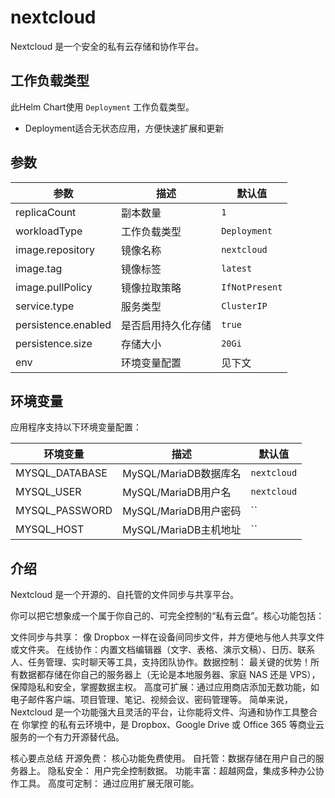 # nextcloud

Nextcloud 是一个安全的私有云存储和协作平台。

## 工作负载类型

此Helm Chart使用 `Deployment` 工作负载类型。

- Deployment适合无状态应用，方便快速扩展和更新

## 参数

| 参数                | 描述               | 默认值         |
|---------------------|--------------------|---------------|
| replicaCount        | 副本数量           | `1`           |
| workloadType        | 工作负载类型       | `Deployment`  |
| image.repository    | 镜像名称           | `nextcloud`   |
| image.tag           | 镜像标签           | `latest`      |
| image.pullPolicy    | 镜像拉取策略       | `IfNotPresent`|
| service.type        | 服务类型           | `ClusterIP`   |
| persistence.enabled | 是否启用持久化存储 | `true`        |
| persistence.size    | 存储大小           | `20Gi`        |
| env                 | 环境变量配置       | 见下文        |

## 环境变量

应用程序支持以下环境变量配置：

| 环境变量      | 描述                 | 默认值      |
|---------------|----------------------|------------|
| MYSQL_DATABASE| MySQL/MariaDB数据库名 | `nextcloud`|
| MYSQL_USER    | MySQL/MariaDB用户名   | `nextcloud`|
| MYSQL_PASSWORD| MySQL/MariaDB用户密码 | ``         |
| MYSQL_HOST    | MySQL/MariaDB主机地址 | ``         |

## 介绍
Nextcloud 是一个开源的、自托管的文件同步与共享平台。​

你可以把它想象成一个属于你自己的、可完全控制的“私有云盘”。核心功能包括：

​文件同步与共享：​ 像 Dropbox 一样在设备间同步文件，并方便地与他人共享文件或文件夹。
​在线协作：​ 内置文档编辑器（文字、表格、演示文稿）、日历、联系人、任务管理、实时聊天等工具，支持团队协作。
​数据控制：​ ​最关键的优势！​ 所有数据都存储在你自己的服务器上（无论是本地服务器、家庭 NAS 还是 VPS），保障隐私和安全，掌握数据主权。
​高度可扩展：​ 通过应用商店添加无数功能，如电子邮件客户端、项目管理、笔记、视频会议、密码管理等。
简单来说，Nextcloud 是一个功能强大且灵活的平台，让你能将文件、沟通和协作工具整合在 你掌控 的私有云环境中，是 Dropbox、Google Drive 或 Office 365 等商业云服务的一个有力开源替代品。​

核心要点总结
​开源免费：​ 核心功能免费使用。
​自托管：​ 数据存储在用户自己的服务器上。
​隐私安全：​ 用户完全控制数据。
​功能丰富：​ 超越网盘，集成多种办公协作工具。
​高度可定制：​ 通过应用扩展无限可能。